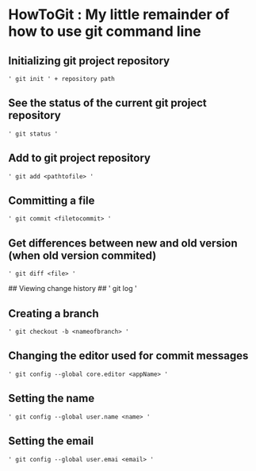 # HowToGit : My little remainder of how to use git command line #

## Initializing git project repository  ## 
	' git init ' + repository path

## See the status of the current git project repository ##
	' git status '

## Add to git project repository  ##
	' git add <pathtofile> '

## Committing a file ##
	' git commit <filetocommit> '

## Get differences between new and old version (when old version commited) ##
	' git diff <file> '

## Viewing change history ##
	' git log '

## Creating a branch ##
	' git checkout -b <nameofbranch> '

## Changing the editor used for commit messages  ##
	' git config --global core.editor <appName> '

## Setting the name ##
	' git config --global user.name <name> '

## Setting the email ##
	' git config --global user.emai <email> '
 


